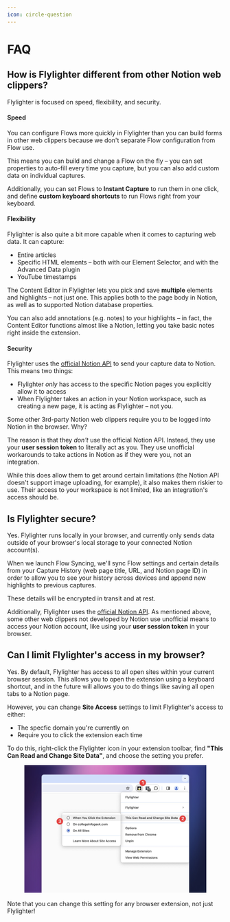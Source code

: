 ```yaml
---
icon: circle-question
---
```


# FAQ

## How is Flylighter different from other Notion web clippers?

Flylighter is focused on speed, flexibility, and security.

#### Speed

You can configure Flows more quickly in Flylighter than you can build forms in other web clippers because we don't separate Flow configuration from Flow use.

This means you can build and change a Flow on the fly – you can set properties to auto-fill every time you capture, but you can also add custom data on individual captures.

Additionally, you can set Flows to **Instant Capture** to run them in one click, and define **custom keyboard shortcuts** to run Flows right from your keyboard.

#### Flexibility

Flylighter is also quite a bit more capable when it comes to capturing web data. It can capture:

* Entire articles
* Specific HTML elements – both with our Element Selector, and with the Advanced Data plugin
* YouTube timestamps

The Content Editor in Flylighter lets you pick and save **multiple** elements and highlights  – not just one. This applies both to the page body in Notion, as well as to supported Notion database properties.

You can also add annotations (e.g. notes) to your highlights – in fact, the Content Editor functions almost like a Notion, letting you take basic notes right inside the extension.

#### Security

Flylighter uses the [official Notion API](https://developers.notion.com/) to send your capture data to Notion. This means two things:

* Flylighter _only_ has access to the specific Notion pages you explicitly allow it to access
* When Flylighter takes an action in your Notion workspace, such as creating a new page, it is acting as Flylighter – not you.

Some other 3rd-party Notion web clippers require you to be logged into Notion in the browser. Why?

The reason is that they _don't_ use the official Notion API. Instead, they use your **user session token** to literally act as you. They use unofficial workarounds to take actions in Notion as if they were you, not an integration.

While this does allow them to get around certain limitations (the Notion API doesn't support image uploading, for example), it also makes them riskier to use. Their access to your workspace is not limited, like an integration's access should be.

## Is Flylighter secure?

Yes. Flylighter runs locally in your browser, and currently only sends data outside of your browser's local storage to your connected Notion account(s).

When we launch Flow Syncing, we'll sync Flow settings and certain details from your Capture History (web page title, URL, and Notion page ID) in order to allow you to see your history across devices and append new highlights to previous captures.

These details will be encrypted in transit and at rest.

Additionally, Flylighter uses the [official Notion API](https://developers.notion.com/). As mentioned above, some other web clippers not developed by Notion use unofficial means to access your Notion account, like using your **user session token** in your browser.

## Can I limit Flylighter's access in my browser?

Yes. By default, Flylighter has access to all open sites within your current browser session. This allows you to open the extension using a keyboard shortcut, and in the future will allows you to do things like saving all open tabs to a Notion page.

However, you can change **Site Access** settings to limit Flylighter's access to either:

* The specfic domain you're currently on
* Require you to click the extension each time

To do this, right-click the Flylighter icon in your extension toolbar, find **"This Can Read and Change Site Data"**, and choose the setting you prefer.

<figure><img src="../.gitbook/assets/CleanShot 2024-02-11 at 09.58.13@2x.jpg" alt=""><figcaption></figcaption></figure>

Note that you can change this setting for any browser extension, not just Flylighter!
